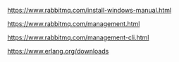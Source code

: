 https://www.rabbitmq.com/install-windows-manual.html



https://www.rabbitmq.com/management.html

https://www.rabbitmq.com/management-cli.html


https://www.erlang.org/downloads
